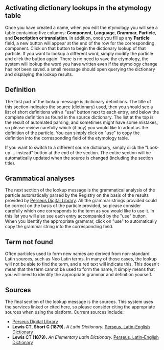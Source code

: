 ## Activating dictionary lookups in the etymology table

Once you have created a name, when you edit the etymology you will see a table
containing five columns: **Component**, **Language**, **Grammar**, **Particle**,
and **Description or translation**. In addition, once you fill up any
**Particle** field, a new <i class="fas fa-book"> </i> button will appear at the
end of the row for the corresponding component. Click on that button to begin
the dictionary lookup of that particle. If you want to lookup a different word,
simply modify the particle and click the button again. There is no need to save
the etymology, the system will lookup the word you have written even if the
etymology change has not been saved. a small message should open querying the
dictionary and displaying the lookup results.

## Definition

The first part of the lookup message is dictionary definitions. The title of
this section indicates the source (dictionary) used, then you should see a list
of short definitions with a "use" button next to each entry, and below the
complete definition as found in the source dictionary. The list at the top is
the result of automated parsing, and sometimes might have some mistakes, so
please review carefully which (if any) you would like to adopt as the definition
of the particle. You can simply click on "use" to copy the definition into the
corresponding field of the etymology table.

If you want to switch to a different source dictionary, simply click the
<i class="fas fa-exchange"> </i> "Look-up ... instead" button at the end of the
section. The entire section will be automatically updated when the source is
changed (including the section title).

## Grammatical analyses

The next section of the lookup message is the grammatical analysis of the
particle automatically parsed by the Registry on the basis of the results
provided by [Perseus Digital Library](https://www.perseus.tufts.edu/hopper/).
All the grammar strings provided could be correct on the basis of the particle
provided, so please consider carefully which one corresponds to the term as you
would like to use it. In this list you will also see each entry accompanied by
the "use" button. When you identify the appropriate grammar, click on "use" to
automatically copy the grammar string into the corresponding field.

## Term not found

Often particles used to form new names are derived from non-standard Latin
sources, such as Neo Latin terms. In many of those cases, the lookup will not be
able to find the term, and a red text will indicate this. This doesn't mean that
the term cannot be used to form the name, it simply means that you will need to
identify the appropriate grammar and definition yourself.

## Sources

The final section of the lookup message is the sources. This system uses the
services linked or cited here, so please consider citing the appropriate sources
when using the platform. Current sources include:

* [Perseus Digital Library](https://www.perseus.tufts.edu/hopper/)
* **Lewis CT, Short C (1879).** *A Latin Dictionary.*
  [Perseus, Latin-English Dictionary](https://www.perseus.tufts.edu/hopper/text?doc=Perseus:text:1999.04.0059)
* **Lewis CT (1879).** *An Elementary Latin Dictionary.*
  [Perseus, Latin-English Dictionary](https://www.perseus.tufts.edu/hopper/text?doc=Perseus:text:1999.04.0060)

